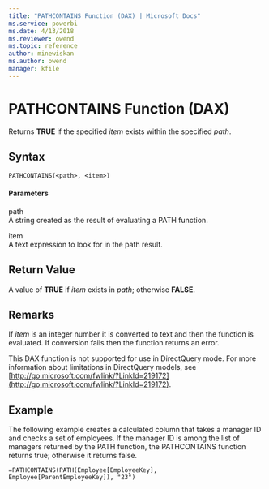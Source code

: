 ```yaml
---
title: "PATHCONTAINS Function (DAX) | Microsoft Docs"
ms.service: powerbi
ms.date: 4/13/2018
ms.reviewer: owend
ms.topic: reference
author: minewiskan
ms.author: owend
manager: kfile
---
```

# PATHCONTAINS Function (DAX)
Returns **TRUE** if the specified *item* exists within the specified *path*.  
  
## Syntax  
  
```  
PATHCONTAINS(<path>, <item>)  
```  
  
#### Parameters  
path  
A string created as the result of evaluating a PATH function.  
  
item  
A text expression to look for in the path result.  
  
## Return Value  
A value of **TRUE** if *item* exists in *path*; otherwise **FALSE**.  
  
## Remarks  
If *item* is an integer number it is converted to text and then the function is evaluated. If conversion fails then the function returns an error.  
  
This DAX function is not supported for use in DirectQuery mode. For more information about limitations in DirectQuery models, see  [http://go.microsoft.com/fwlink/?LinkId=219172](http://go.microsoft.com/fwlink/?LinkId=219172).  
  
## Example  
The following example creates a calculated column that takes a manager ID and checks a set of employees. If the manager ID is among the list of managers returned by the PATH function, the PATHCONTAINS function returns true; otherwise it returns false.  
  
```  
=PATHCONTAINS(PATH(Employee[EmployeeKey], Employee[ParentEmployeeKey]), "23")  
```  

